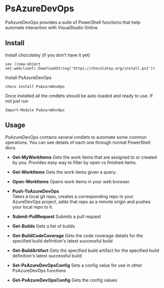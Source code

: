 PsAzureDevOps
=======
PsAzureDevOps provides a suite of PowerShell functions that help automate interaction with VisualStudio Online.

Install
----

Install chocolatey (if you don't have it yet)

```
iex ((new-object net.webclient).DownloadString('https://chocolatey.org/install.ps1'))
```

Install PsAzureDevOps
```
choco install PsAzureDevOps
```

Once installed all the cmdlets should be auto-loaded and ready to use. If not just run
```
Import-Module PsAzureDevOps 
```


Usage
-----

PsAzureDevOps contains several cmdlets to automate some common operations. You can see details of each one through normal PowerShell docs. 


- **Get-MyWorkItems** 
      Gets the work items that are assigned to or created by you. Provides easy way to filter by open vs finished items.
      
- **Get-WorkItems** 
      Gets the work items given a query.
      
- **Open-WorkItems**
      Opens work items in your web browser.
      
- **Push-ToAzureDevOps**      
      Takes a local git repo, creates a corresponding repo in your AzureDevOps project, adds that repo as a remote origin and pushes your local repo to it.

- **Submit-PullRequest**
      Submits a pull request

- **Get-Builds**
    Gets a list of builds

- **Get-BuildCodeCoverage**
    Gets the code coverage details for the specified build definition's latest successful build

- **Get-BuildArtifact**
    Gets the specified build artifact for the specified build definition's latest successful build

- **Set-PsAzureDevOpsConfig**
    Sets a config value for use in other PsAzureDevOps functions

- **Get-PsAzureDevOpsConfig**
    Gets the config values
